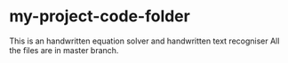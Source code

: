 # my-project-code-folder
This is an handwritten equation solver and handwritten text recogniser
All the files are in master branch.
